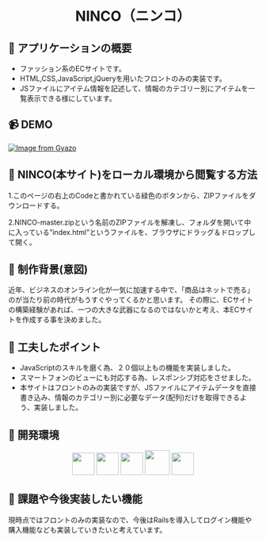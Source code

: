 <h1 align="center">NINCO（ニンコ）</h1>

## :link: アプリケーションの概要
<ul>
  <li>ファッション系のECサイトです。</li>
  <li>HTML,CSS,JavaScript,jQueryを用いたフロントのみの実装です。</li>
  <li>JSファイルにアイテム情報を記述して、情報のカテゴリー別にアイテムを一覧表示できる様にしています。</li>
</ul>

## :video_camera: DEMO
[![Image from Gyazo](https://gyazo.com/b3fbebbefd9be61436c4b316051bab6a.gif)](https://gyazo.com/b3fbebbefd9be61436c4b316051bab6a)

## :link: NINCO(本サイト)をローカル環境から閲覧する方法
1.このページの右上のCodeと書かれている緑色のボタンから、ZIPファイルをダウンロードする。

2.NINCO-master.zipという名前のZIPファイルを解凍し、フォルダを開いて中に入っている”index.html”というファイルを、ブラウザにドラッグ＆ドロップして開く。

## :link: 制作背景(意図)
近年、ビジネスのオンライン化が一気に加速する中で、「商品はネットで売る」のが当たり前の時代がもうすぐやってくるかと思います。  その際に、ECサイトの構築経験があれば、一つの大きな武器になるのではないかと考え、本ECサイトを作成する事を決めました。

## :link: 工夫したポイント
<ul>
  <li>JavaScriptのスキルを磨く為、２０個以上もの機能を実装しました。</li>
  <li>スマートフォンのビューにも対応する為、レスポンシブ対応をさせました。</li>
  <li>本サイトはフロントのみの実装ですが、JSファイルにアイテムデータを直接書き込み、情報のカテゴリー別に必要なデータ(配列)だけを取得できるよう、実装しました。</li>
</ul>

## :link: 開発環境

<p align="center">
  <a href="http://haml.info/"><img src="https://user-images.githubusercontent.com/66232530/88711698-87429580-d153-11ea-9ae5-452b13d15a70.png" height="45px;" /></a>
  <a href="https://sass-lang.com/"><img src="https://user-images.githubusercontent.com/66232530/88711881-ccff5e00-d153-11ea-998e-f22d427ffa70.jpg" height="45px;" /></a>
  <a href="https://www.javascript.com/"><img src="https://user-images.githubusercontent.com/66232530/88712057-1780da80-d154-11ea-9129-11a9ff70322e.png" height="45px;" /></a>
  <a href="https://jquery.com/"><img src="https://user-images.githubusercontent.com/66232530/88712858-58c5ba00-d155-11ea-9314-fa1a6d3442fc.png" height="50px;" /></a>
  <a href="https://github.co.jp/"><img src="https://github.githubassets.com/images/modules/logos_page/GitHub-Mark.png" height="45px;" /></a>
</p>

## :link: 課題や今後実装したい機能
現時点ではフロントのみの実装なので、今後はRailsを導入してログイン機能や購入機能なども実装していきたいと考えています。
